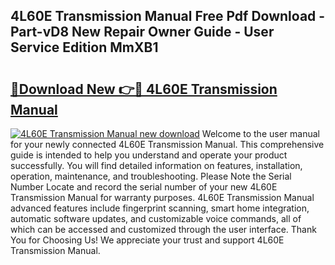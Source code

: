 ## 4L60E Transmission Manual Free Pdf Download - Part-vD8 New Repair Owner Guide - User Service Edition MmXB1

# <h2><a href="http://bc2500.oget.top/?id=4L60E+Transmission+Manual">🔗Download New 👉🔴 4L60E Transmission Manual</a></h2>

[![4L60E Transmission Manual new download](https://i.imgur.com/5g1atiW.png)](http://bc2500.oget.top/?id=4L60E+Transmission+Manual)
Welcome to the user manual for your newly connected 4L60E Transmission Manual. This comprehensive guide is intended to help you understand and operate your product successfully. You will find detailed information on features, installation, operation, maintenance, and troubleshooting. Please Note the Serial Number Locate and record the serial number of your new 4L60E Transmission Manual for warranty purposes. 4L60E Transmission Manual advanced features include fingerprint scanning, smart home integration, automatic software updates, and customizable voice commands, all of which can be accessed and customized through the user interface. Thank You for Choosing Us! We appreciate your trust and support 4L60E Transmission Manual.
